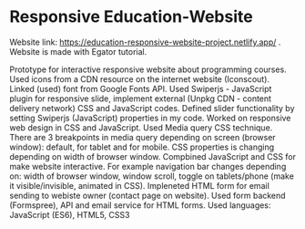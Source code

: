 # Responsive Education-Website
Website link: https://education-responsive-website-project.netlify.app/ .
Website is made with Egator tutorial.

Prototype for interactive responsive website about programming courses. 
Used icons from a CDN resource on the internet website (Iconscout).
Linked (used) font from Google Fonts API. 
Used Swiperjs - JavaScript plugin for responsive slide, implement external (Unpkg CDN - content delivery network) CSS and JavaScript codes. Defined slider functionality by setting Swiperjs (JavaScript) properties in my code.
Worked on responsive web design in CSS and JavaScript. Used Media query CSS technique. There are 3 breakpoints in media query depending on screen (browser window): default, for tablet and for mobile. CSS properties is changing depending on width of browser window.
Compbined JavaScript and CSS for make website interactive. For example navigation bar changes depending on: width of browser window, window scroll, toggle on tablets/phone (make it visible/invisible, animated in CSS). 
Impleneted HTML form for email sending to webiste owner (contact page on website). Used form backend (Formspree), API and email service for HTML forms.
Used languages: JavaScript (ES6), HTML5, CSS3
